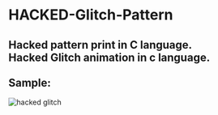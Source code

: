 # HACKED-Glitch-Pattern
Hacked pattern print in C language. <br>
Hacked Glitch animation in c language.
<br>
<br>
Sample:
------------------------------
![hacked glitch](https://user-images.githubusercontent.com/82973846/198724793-7f87e860-5c11-4b12-8eba-388e743d5d76.gif)
